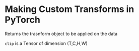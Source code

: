 # Making Custom Transforms in PyTorch

Returns the trasnform object to be applied on the data

`clip` is a Tensor of dimension (T,C,H,W)

